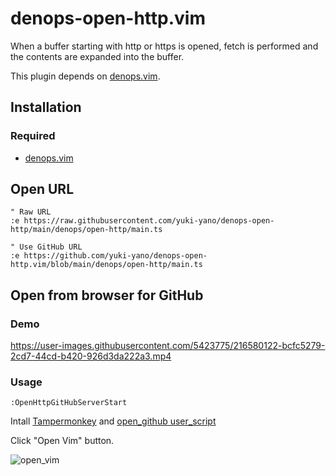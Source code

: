# denops-open-http.vim

When a buffer starting with http or https is opened, fetch is performed and the contents are expanded into the buffer.

This plugin depends on [denops.vim](https://github.com/vim-denops/denops.vim).

## Installation

### Required

- [denops.vim](https://github.com/vim-denops/denops.vim)

## Open URL

```vim
" Raw URL
:e https://raw.githubusercontent.com/yuki-yano/denops-open-http/main/denops/open-http/main.ts

" Use GitHub URL
:e https://github.com/yuki-yano/denops-open-http.vim/blob/main/denops/open-http/main.ts
```

## Open from browser for GitHub

### Demo

https://user-images.githubusercontent.com/5423775/216580122-bcfc5279-2cd7-44cd-b420-926d3da222a3.mp4

### Usage

```vim
:OpenHttpGitHubServerStart
```

Intall [Tampermonkey](https://chrome.google.com/webstore/detail/tampermonkey/dhdgffkkebhmkfjojejmpbldmpobfkfo?hl=ja) and [open_github user_script](https://raw.githubusercontent.com/yuki-yano/denops-open-http.vim/main/user_script/open_github.user.js)

Click "Open Vim" button.

![open_vim](https://user-images.githubusercontent.com/5423775/216571047-5147d6e9-c731-427b-b773-47f32b6f5a2a.png)
